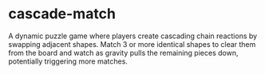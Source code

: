 # cascade-match
A dynamic puzzle game where players create cascading chain reactions by swapping adjacent shapes. Match 3 or more identical shapes to clear them from the board and watch as gravity pulls the remaining pieces down, potentially triggering more matches. 
